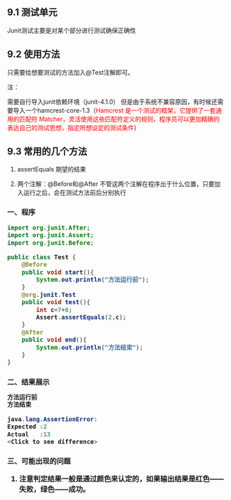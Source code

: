 

## 9.1 测试单元
Junit测试主要是对某个部分进行测试确保正确性

## 9.2 使用方法

只需要给想要测试的方法加入@Test注解即可。

注：
   
   需要自行导入junit依赖环境（junit-4.1.0）
   但是由于系统不兼容原因，有时候还需要导入一个hamcrest-core-1.3（<font color=red>Hamcrest 是一个测试的框架，它提供了一套通用的匹配符 Matcher，灵活使用这些匹配符定义的规则，程序员可以更加精确的表达自己的测试思想，指定所想设定的测试条件</font>）

## 9.3 常用的几个方法

1. assertEquals  期望的结果

2. 两个注解：@Before和@After 
    不管这两个注解在程序出于什么位置，只要加入运行之后，会在测试方法前后分别执行

<h3>一、程序

```java
import org.junit.After;
import org.junit.Assert;
import org.junit.Before;

public class Test {
    @Before
    public void start(){
        System.out.println("方法运行前");
    }
    @org.junit.Test
    public void test(){
        int c=7+6;
        Assert.assertEquals(2,c);
    }
    @After
    public void end(){
        System.out.println("方法结束");
    }
}
```

<h3>二、结果展示

```java
方法运行前
方法结束

java.lang.AssertionError: 
Expected :2
Actual   :13
<Click to see difference>


```

<h3>三、可能出现的问题

1. 注意判定结果一般是通过颜色来认定的，如果输出结果是红色——失败，绿色——成功。
   